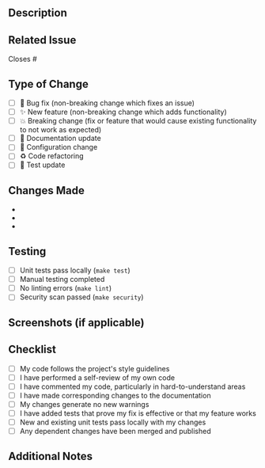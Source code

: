 ## Description
<!-- Provide a brief description of the changes in this PR -->

## Related Issue
<!-- Link to the issue this PR addresses (if applicable) -->
Closes #

## Type of Change
<!-- Mark the relevant option with an "x" -->
- [ ] 🐛 Bug fix (non-breaking change which fixes an issue)
- [ ] ✨ New feature (non-breaking change which adds functionality)
- [ ] 💥 Breaking change (fix or feature that would cause existing functionality to not work as expected)
- [ ] 📝 Documentation update
- [ ] 🔧 Configuration change
- [ ] ♻️ Code refactoring
- [ ] 🧪 Test update

## Changes Made
<!-- List the specific changes made in this PR -->
- 
- 
- 

## Testing
<!-- Describe the tests you ran to verify your changes -->
- [ ] Unit tests pass locally (`make test`)
- [ ] Manual testing completed
- [ ] No linting errors (`make lint`)
- [ ] Security scan passed (`make security`)

## Screenshots (if applicable)
<!-- Add screenshots to help explain your changes -->

## Checklist
<!-- Mark completed items with an "x" -->
- [ ] My code follows the project's style guidelines
- [ ] I have performed a self-review of my own code
- [ ] I have commented my code, particularly in hard-to-understand areas
- [ ] I have made corresponding changes to the documentation
- [ ] My changes generate no new warnings
- [ ] I have added tests that prove my fix is effective or that my feature works
- [ ] New and existing unit tests pass locally with my changes
- [ ] Any dependent changes have been merged and published

## Additional Notes
<!-- Add any additional notes or context about the PR here --> 